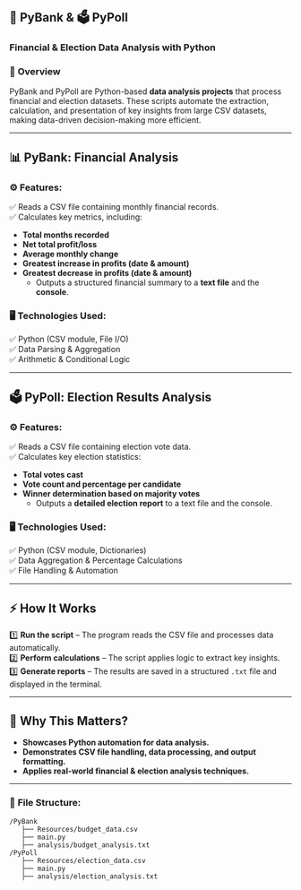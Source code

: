 ## 🏦 PyBank & 🗳️ PyPoll  
### **Financial & Election Data Analysis with Python**  

### 📌 **Overview**  
PyBank and PyPoll are Python-based **data analysis projects** that process financial and election datasets. These scripts automate the extraction, calculation, and presentation of key insights from large CSV datasets, making data-driven decision-making more efficient.

---

## 📊 **PyBank: Financial Analysis**  
### ⚙️ **Features:**  
✅ Reads a CSV file containing monthly financial records.  
✅ Calculates key metrics, including:  
   - **Total months recorded**  
   - **Net total profit/loss**  
   - **Average monthly change**  
   - **Greatest increase in profits (date & amount)**  
   - **Greatest decrease in profits (date & amount)**
      - Outputs a structured financial summary to a **text file** and the **console**.  

### 🖥️ **Technologies Used:**  
✅ Python (CSV module, File I/O)  
✅ Data Parsing & Aggregation  
✅ Arithmetic & Conditional Logic  

---

## 🗳️ **PyPoll: Election Results Analysis**  
### ⚙️ **Features:**  
✅ Reads a CSV file containing election vote data.  
✅ Calculates key election statistics:  
   - **Total votes cast**  
   - **Vote count and percentage per candidate**  
   - **Winner determination based on majority votes**
      - Outputs a **detailed election report** to a text file and the console.  

### 🖥️ **Technologies Used:**  
✅ Python (CSV module, Dictionaries)  
✅ Data Aggregation & Percentage Calculations  
✅ File Handling & Automation  

---

## ⚡ **How It Works**  
1️⃣ **Run the script** – The program reads the CSV file and processes data automatically.  
2️⃣ **Perform calculations** – The script applies logic to extract key insights.  
3️⃣ **Generate reports** – The results are saved in a structured `.txt` file and displayed in the terminal.  

---

## 🚀 **Why This Matters?**  
- **Showcases Python automation for data analysis.**  
- **Demonstrates CSV file handling, data processing, and output formatting.**  
- **Applies real-world financial & election analysis techniques.**  

---

### 📁 **File Structure:**  
```
/PyBank
   ├── Resources/budget_data.csv
   ├── main.py
   ├── analysis/budget_analysis.txt
/PyPoll
   ├── Resources/election_data.csv
   ├── main.py
   ├── analysis/election_analysis.txt
```

